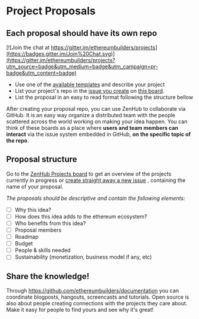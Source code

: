 Project Proposals
=========
## Each proposal should have its own repo

[![Join the chat at https://gitter.im/ethereumbuilders/projects](https://badges.gitter.im/Join%20Chat.svg)](https://gitter.im/ethereumbuilders/projects?utm_source=badge&utm_medium=badge&utm_campaign=pr-badge&utm_content=badge)

* Use one of the [available templates](https://github.com/ethereumbuilders/projects/wiki/DAPP-Pitch-Template) and describe your project
* List your project's repo in the [issue you create](https://github.com/ethereumbuilders/projects/issues/new) on [this board](https://github.com/ethereumbuilders/projects#boards).
* List the proposal in an easy to read format following the structure bellow

After creating your proposal repo, you can use ZenHub to collaborate via GitHub. It is an easy way organize a distributed team with the people scattered across the world working on making your idea happen. You can think of these boards as a place where **users and team members can interact** via the issue system embedded in GitHub, **on the specific topic of the repo**.

## Proposal structure

Go to the [ZenHub Projects board](https://github.com/ethereumbuilders/projects#boards) to get an overview of the projects currently in progress or [create straight away a new issue](https://github.com/ethereumbuilders/Projects/issues/new) , containing the name of your proposal.

*The proposals should be descriptive and contain the following elements:*
- [ ] Why this idea?
- [ ] How does this idea adds to the ethereum ecosystem?
- [ ] Who benefits from this idea?
- [ ] Proposal members
- [ ] Roadmap
- [ ] Budget
- [ ] People & skills needed
- [ ] Sustainability (monetization, business model if any, etc)

## Share the knowledge!

Through https://github.com/ethereumbuilders/documentation you can coordinate blogposts, hangouts, screencasts and tutorials. Open source is also about people creating connections with the projects they care about. Make it easy for people to find yours and see why it's great! 

